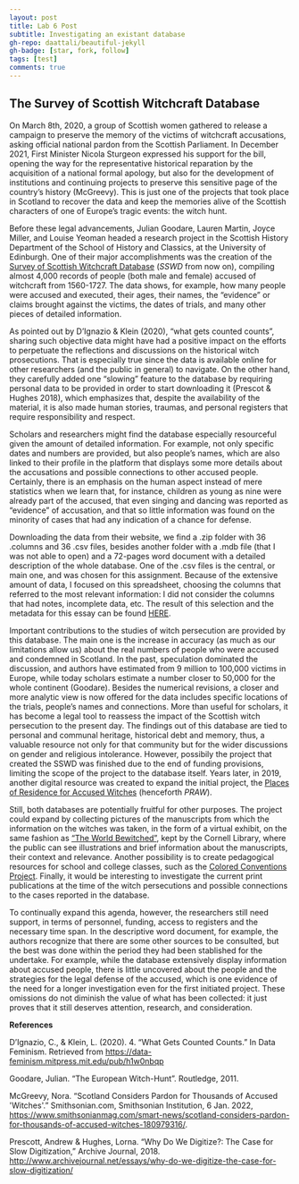 ```yaml
---
layout: post
title: Lab 6 Post
subtitle: Investigating an existant database
gh-repo: daattali/beautiful-jekyll
gh-badge: [star, fork, follow]
tags: [test]
comments: true
---
```

## The Survey of Scottish Witchcraft Database

On March 8th, 2020, a group of Scottish women gathered to release a campaign to preserve the memory of the victims of witchcraft accusations, asking official national pardon from the Scottish Parliament. In December 2021, First Minister Nicola Sturgeon expressed his support for the bill, opening the way for the representative historical reparation by the acquisition of a national formal apology, but also for the development of institutions and continuing projects to preserve this sensitive page of the country’s history (McGreevy). This is just one of the projects that took place in Scotland to recover the data and keep the memories alive of the Scottish characters of one of Europe’s tragic events: the witch hunt.

Before these legal advancements, Julian Goodare, Lauren Martin, Joyce Miller, and Louise Yeoman headed a research project in the Scottish History Department of the School of History and Classics, at the University of Edinburgh. One of their major accomplishments was the creation of the [Survey of Scottish Witchcraft Database](https://witches.shca.ed.ac.uk/index.cfm?fuseaction=home.main) (*SSWD* from now on), compiling almost 4,000 records of people (both male and female) accused of witchcraft from 1560-1727. The data shows, for example, how many people were accused and executed, their ages, their names, the “evidence” or claims brought against the victims, the dates of trials, and many other pieces of detailed information.

As pointed out by D’Ignazio & Klein (2020), “what gets counted counts”, sharing such objective data might have had a positive impact on the efforts to perpetuate the reflections and discussions on the historical witch prosecutions. That is especially true since the data is available online for other researchers (and the public in general) to navigate. On the other hand, they carefully added one “slowing” feature to the database by requiring personal data to be provided in order to start downloading it (Prescot & Hughes 2018), which emphasizes that, despite the availability of the material, it is also made human stories, traumas, and personal registers that require responsibility and respect.

Scholars and researchers might find the database especially resourceful given the amount of detailed information. For example, not only specific dates and numbers are provided, but also people’s names, which are also linked to their profile in the platform that displays some more details about the accusations and possible connections to other accused people. Certainly, there is an emphasis on the human aspect instead of mere statistics when we learn that, for instance, children as young as nine were already part of the accused, that even singing and dancing was reported as “evidence” of accusation, and that so little information was found on the minority of cases that had any indication of a chance for defense.

Downloading the data from their website, we find a .zip folder with 36 .columns and 36 .csv files, besides another folder with a .mdb file (that I was not able to open) and a 72-pages word document with a detailed description of the whole database. One of the .csv files is the central, or main one, and was chosen for this assignment. Because of the extensive amount of data, I focused on this spreadsheet, choosing the columns that referred to the most relevant information: I did not consider the columns that had notes, incomplete data, etc. The result of this selection and the metadata for this essay can be found [HERE](https://docs.google.com/spreadsheets/d/1WPOiU-uua0EJ9NSf2P_QsnrIwguvMctQCVs9RJ2U_-k/edit?usp=sharing).

Important contributions to the studies of witch persecution are provided by this database. The main one is the increase in accuracy (as much as our limitations allow us) about the real numbers of people who were accused and condemned in Scotland. In the past, speculation dominated the discussion, and authors have estimated from 9 million to 100,000 victims in Europe, while today scholars estimate a number closer to 50,000 for the whole continent (Goodare). Besides the numerical revisions, a closer and more analytic view is now offered for the data includes specific locations of the trials, people’s names and connections.
More than useful for scholars, it has become a legal tool to reassess the impact of the Scottish witch persecution to the present day. The findings out of this database are tied to personal and communal heritage, historical debt and memory, thus, a valuable resource not only for that community but for the wider discussions on gender and religious intolerance. However, possibily the project that created the SSWD was finished due to the end of funding provisions, limiting the scope of the project to the database itself. Years later, in 2019, another digital resource was created to expand the initial project, the [Places of Residence for Accused Witches](https://witches.is.ed.ac.uk) (henceforth *PRAW*).

Still, both databases are potentially fruitful for other purposes. The project could expand by collecting pictures of the manuscripts from which the information on the witches was taken, in the form of a virtual exhibit, on the same fashion as [“The World Bewitched”](https://rmc.library.cornell.edu/witchcraft/exhibition/introduction/index.html#modalClosed), kept by the Cornell Library, where the public can see illustrations and brief information about the manuscripts, their context and relevance. Another possibility is to create pedagogical resources for school and college classes, such as the [Colored Conventions Project](https://coloredconventions.org/teaching/). Finally, it would be interesting to investigate the current print publications at the time of the witch persecutions and possible connections to the cases reported in the database.

To continually expand this agenda, however, the researchers still need support, in terms of personnel, funding, access to registers and the necessary time span. In the descriptive word document, for example, the authors recognize that there are some other sources to be consulted, but the best was done within the period they had been stablished for the undertake. For example, while the database extensively display information about accused people, there is little uncovered about the people and the strategies for the legal defense of the accused, which is one evidence of the need for a longer investigation even for the first initiated project. These omissions do not diminish the value of what has been collected: it just proves that it still deserves attention, research, and consideration.

**References**

D’Ignazio, C., & Klein, L. (2020). 4. “What Gets Counted Counts.” In Data Feminism. Retrieved from https://data-feminism.mitpress.mit.edu/pub/h1w0nbqp

Goodare, Julian. “The European Witch-Hunt”. Routledge, 2011.

McGreevy, Nora. “Scotland Considers Pardon for Thousands of Accused 'Witches'.” Smithsonian.com, Smithsonian Institution, 6 Jan. 2022, https://www.smithsonianmag.com/smart-news/scotland-considers-pardon-for-thousands-of-accused-witches-180979316/.

Prescott, Andrew & Hughes, Lorna. “Why Do We Digitize?: The Case for Slow Digitization,” Archive Journal, 2018. http://www.archivejournal.net/essays/why-do-we-digitize-the-case-for-slow-digitization/
